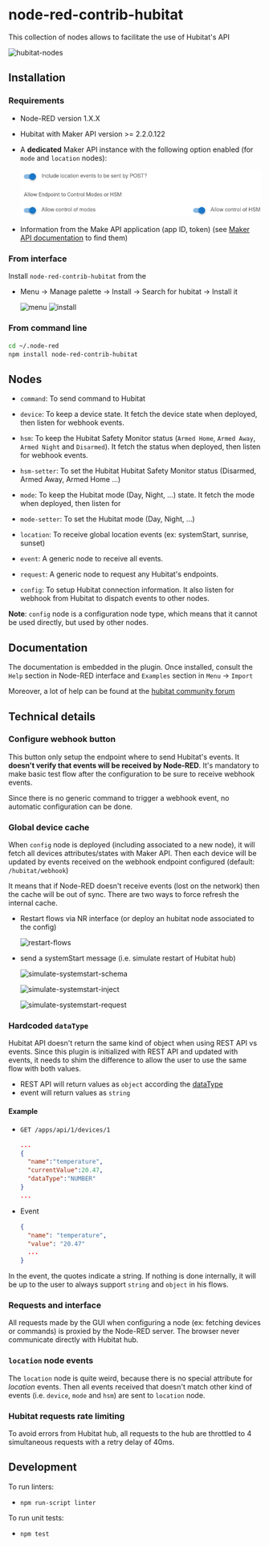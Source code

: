 # node-red-contrib-hubitat

This collection of nodes allows to facilitate the use of Hubitat's API

![hubitat-nodes](./images/hubitat-nodes.png)

## Installation

### Requirements

* Node-RED version 1.X.X
* Hubitat with Maker API version >= 2.2.0.122
* A **dedicated** Maker API instance with the following option enabled (for `mode` and `location` nodes):

  ![hubitat-maker-api-options](./images/hubitat-maker-api-options.png)

* Information from the Make API application (app ID, token) (see [Maker API
  documentation](https://docs.hubitat.com/index.php?title=Maker_API) to find them)

### From interface

Install `node-red-contrib-hubitat` from the

* Menu -> Manage palette -> Install -> Search for hubitat -> Install it

  ![menu](./images/install-menu.png) ![install](./images/install-palette.png)

### From command line

```bash
cd ~/.node-red
npm install node-red-contrib-hubitat
```

## Nodes

* `command`: To send command to Hubitat
* `device`: To keep a device state. It fetch the device state when deployed, then listen for
  webhook events.
* `hsm`: To keep the Hubitat Safety Monitor status (`Armed Home`, `Armed Away`, `Armed Night` and
  `Disarmed`). It fetch the status when deployed, then listen for webhook events.
* `hsm-setter`: To set the Hubitat Hubitat Safety Monitor status (Disarmed, Armed Away, Armed Home ...)
* `mode`: To keep the Hubitat mode (Day, Night, ...)  state. It fetch the mode when deployed, then
  listen for
* `mode-setter`: To set the Hubitat mode (Day, Night, ...)
* `location`: To receive global location events (ex: systemStart, sunrise, sunset)
* `event`: A generic node to receive all events.
* `request`: A generic node to request any Hubitat's endpoints.

* `config`: To setup Hubitat connection information. It also listen for webhook from Hubitat
  to dispatch events to other nodes.

**Note**: `config` node is a configuration node type, which means that it cannot be used directly,
but used by other nodes.

## Documentation

The documentation is embedded in the plugin. Once installed, consult the `Help` section in Node-RED
interface and `Examples` section in `Menu` -> `Import`

Moreover, a lot of help can be found at the [hubitat community
forum](https://community.hubitat.com/t/node-red-nodes-for-hubitat/34386)

## Technical details

### Configure webhook button

This button only setup the endpoint where to send Hubitat's events. It **doesn't verify that events
will be received by Node-RED**.  It's mandatory to make basic test flow after the configuration to
be sure to receive webhook events.

Since there is no generic command to trigger a webhook event, no automatic configuration can be done.

### Global device cache

When `config` node is deployed (including associated to a new node), it will fetch all devices
attributes/states with Maker API. Then each device will be updated by events received on the webhook
endpoint configured (default: `/hubitat/webhook`)

It means that if Node-RED doesn't receive events (lost on the network) then the cache will be out of
sync.
There are two ways to force refresh the internal cache.

* Restart flows via NR interface (or deploy an hubitat node associated to the config)

  ![restart-flows](./images/restart-flows.png)

* send a systemStart message (i.e. simulate restart of Hubitat hub)

  ![simulate-systemstart-schema](./images/simulate-systemstart-schema.png)

  ![simulate-systemstart-inject](./images/simulate-systemstart-inject.png)

  ![simulate-systemstart-request](./images/simulate-systemstart-request.png)

### Hardcoded `dataType`

Hubitat API doesn't return the same kind of object when using REST API vs events. Since this plugin
is initialized with REST API and updated with events, it needs to shim the difference to allow the
user to use the same flow with both values.

* REST API will return values as `object` according the
  [dataType](https://docs.hubitat.com/index.php?title=Attribute_Object)
* event will return values as `string`

#### Example

* `GET /apps/api/1/devices/1`

  ```json
  ...
  {
    "name":"temperature",
    "currentValue":20.47,
    "dataType":"NUMBER"
  }
  ...
  ```

* Event

  ```json
  {
    "name": "temperature",
    "value": "20.47"
    ...
  }
  ```

In the event, the quotes indicate a string. If nothing is done internally, it will be up to the user
to always support `string` and `object` in his flows.

### Requests and interface

All requests made by the GUI when configuring a node (ex: fetching devices or commands) is proxied
by the Node-RED server. The browser never communicate directly with Hubitat hub.

### `location` node events

The `location` node is quite weird, because there is no special attribute for *location* events.
Then all events received that doesn't match other kind of events (i.e. `device`, `mode` and `hsm`)
are sent to `location` node.

### Hubitat requests rate limiting

To avoid errors from Hubitat hub, all requests to the hub are throttled to 4 simultaneous requests
with a retry delay of 40ms.

## Development

To run linters:

* `npm run-script linter`

To run unit tests:

* `npm test`
